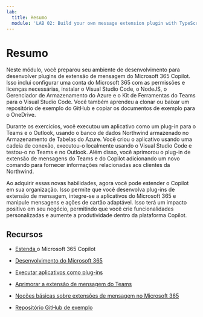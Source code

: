 ```yaml
---
lab:
  title: Resumo
  module: 'LAB 02: Build your own message extension plugin with TypeScript (TS) for Microsoft 365 Copilot'
---
```


# Resumo

Neste módulo, você preparou seu ambiente de desenvolvimento para desenvolver plugins de extensão de mensagem do Microsoft 365 Copilot. Isso inclui configurar uma conta do Microsoft 365 com as permissões e licenças necessárias, instalar o Visual Studio Code, o NodeJS, o Gerenciador de Armazenamento do Azure e o Kit de Ferramentas do Teams para o Visual Studio Code. Você também aprendeu a clonar ou baixar um repositório de exemplo do GitHub e copiar os documentos de exemplo para o OneDrive.

Durante os exercícios, você executou um aplicativo como um plug-in para o Teams e o Outlook, usando o banco de dados Northwind armazenado no Armazenamento de Tabelas do Azure. Você criou o aplicativo usando uma cadeia de conexão, executou-o localmente usando o Visual Studio Code e testou-o no Teams e no Outlook. Além disso, você aprimorou o plug-in de extensão de mensagens do Teams e do Copilot adicionando um novo comando para fornecer informações relacionadas aos clientes da Northwind.

Ao adquirir essas novas habilidades, agora você pode estender o Copilot em sua organização. Isso permite que você desenvolva plug-ins de extensão de mensagem, integre-se a aplicativos do Microsoft 365 e manipule mensagens e ações de cartão adaptável. Isso terá um impacto positivo em seu negócio, permitindo que você crie funcionalidades personalizadas e aumente a produtividade dentro da plataforma Copilot.

## Recursos

- [Estenda ](https://learn.microsoft.com/microsoft-365-copilot/extensibility/)o Microsoft 365 Copilot

- [Desenvolvimento do Microsoft 365](https://learn.microsoft.com/learn/modules/m365-setup-dev-environment/)

- [Executar aplicativos como plug-ins](https://learn.microsoft.com/azure/bot-service/bot-builder-howto-deploy-azure)

- [Aprimorar a extensão de mensagem do Teams](https://learn.microsoft.com/microsoftteams/platform/messaging-extensions/what-are-messaging-extensions)

- [Noções básicas sobre extensões de mensagem no Microsoft 365](https://learn.microsoft.com/microsoftteams/platform/messaging-extensions/how-do-they-work)

- [Repositório GitHub de exemplo](https://github.com/OfficeDev/Copilot-for-M365-Plugins-Samples/tree/main/samples/msgext-northwind-inventory-ts)